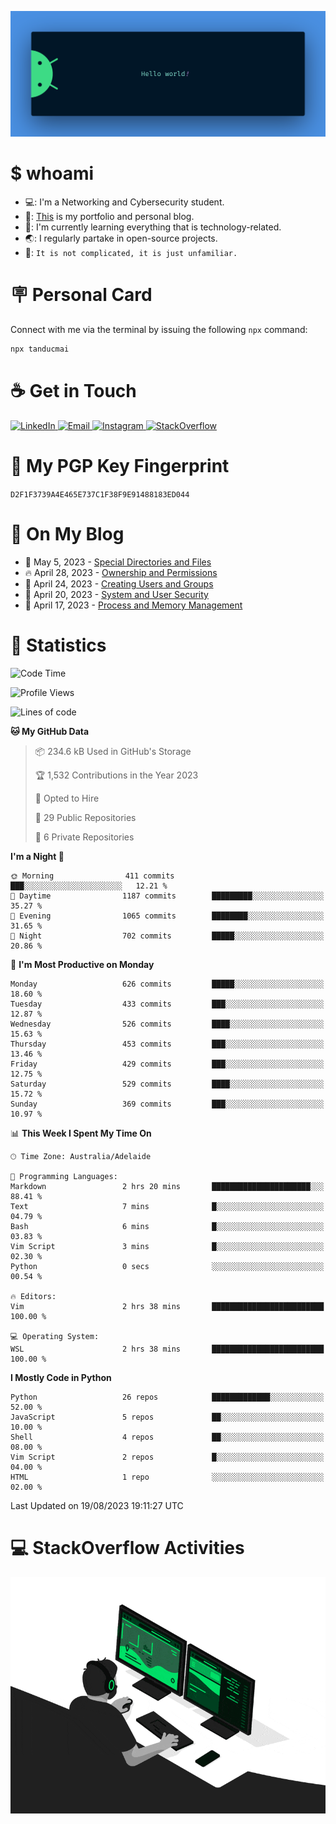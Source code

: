 <p align="center"><img src="assets/banner.png" /></p>

[//]: ![](https://github.com/tanducmai/tanducmai/actions/workflows/waka-stats.yml/badge.svg)
[//]: ![](https://github.com/tanducmai/tanducmai/actions/workflows/latest-blogs.yml/badge.svg)
[//]: ![](https://github.com/tanducmai/tanducmai/actions/workflows/stackoverflow-activities.yml/badge.svg)

# $ whoami

- 💻: I'm a Networking and Cybersecurity student.
- 🔭: [This](https://tanducmai.com/) is my portfolio and personal blog.
- 🌱: I'm currently learning everything that is technology-related.
- 🌏: I regularly partake in open-source projects.
- 💬: `It is not complicated, it is just unfamiliar.`

# 🪧 Personal Card

Connect with me via the terminal by issuing the following `npx` command:

```bash
npx tanducmai
```

# ☕ Get in Touch

<a target="_blank" href="https://www.linkedin.com/in/tanducmai/">
  <img alt="LinkedIn" src="https://img.shields.io/badge/LinkedIn-0077B5?style=for-the-badge&logo=linkedin&logoColor=white" />
</a>
<a target="_blank" href="mailto:henryfromvietnam@gmail.com">
  <img alt="Email" src="https://img.shields.io/badge/Gmail-D14836?style=for-the-badge&logo=gmail&logoColor=white" />
</a>
<a target="_blank" href="https://www.instagram.com/henry.maii/">
  <img alt="Instagram" src="https://img.shields.io/badge/Instagram-E4405F?style=for-the-badge&logo=instagram&logoColor=white" />
</a>
<a target="_blank" href="https://stackoverflow.com/users/16999206/tanducmai">
  <img alt="StackOverflow" src="https://img.shields.io/static/v1?message=Stackoverflow&logo=stackoverflow&label=&color=FE7A16&logoColor=white&labelColor=&style=for-the-badge" />
</a>

# 🔐 My PGP Key Fingerprint

`D2F1F3739A4E465E737C1F38F9E91488183ED044`

# 📜 On My Blog

<!-- BLOG-POST-LIST:START -->
 - 💯 May 5, 2023 - [Special Directories and Files](https://tanducmai.com/posts/systems-administration/special-directories-and-files/)
 - 🔥 April 28, 2023 - [Ownership and Permissions](https://tanducmai.com/posts/systems-administration/ownership-and-permissions/)
 - 💫 April 24, 2023 - [Creating Users and Groups](https://tanducmai.com/posts/systems-administration/creating-users-and-groups/)
 - 🚀 April 20, 2023 - [System and User Security](https://tanducmai.com/posts/systems-administration/system-and-user-security/)
 - 🌮 April 17, 2023 - [Process and Memory Management](https://tanducmai.com/posts/systems-administration/process-and-memory-management/)<!-- BLOG-POST-LIST:END -->

# 🔢 Statistics

<!--START_SECTION:waka-->
![Code Time](http://img.shields.io/badge/Code%20Time-102%20hrs%202%20mins-blue)

![Profile Views](http://img.shields.io/badge/Profile%20Views-7-blue)

![Lines of code](https://img.shields.io/badge/From%20Hello%20World%20I%27ve%20Written-9.1%20million%20lines%20of%20code-blue)

**🐱 My GitHub Data** 

> 📦 234.6 kB Used in GitHub's Storage 
 > 
> 🏆 1,532 Contributions in the Year 2023
 > 
> 💼 Opted to Hire
 > 
> 📜 29 Public Repositories 
 > 
> 🔑 6 Private Repositories 
 > 
**I'm a Night 🦉** 

```text
🌞 Morning                411 commits         ███░░░░░░░░░░░░░░░░░░░░░░   12.21 % 
🌆 Daytime                1187 commits        █████████░░░░░░░░░░░░░░░░   35.27 % 
🌃 Evening                1065 commits        ████████░░░░░░░░░░░░░░░░░   31.65 % 
🌙 Night                  702 commits         █████░░░░░░░░░░░░░░░░░░░░   20.86 % 
```
📅 **I'm Most Productive on Monday** 

```text
Monday                   626 commits         █████░░░░░░░░░░░░░░░░░░░░   18.60 % 
Tuesday                  433 commits         ███░░░░░░░░░░░░░░░░░░░░░░   12.87 % 
Wednesday                526 commits         ████░░░░░░░░░░░░░░░░░░░░░   15.63 % 
Thursday                 453 commits         ███░░░░░░░░░░░░░░░░░░░░░░   13.46 % 
Friday                   429 commits         ███░░░░░░░░░░░░░░░░░░░░░░   12.75 % 
Saturday                 529 commits         ████░░░░░░░░░░░░░░░░░░░░░   15.72 % 
Sunday                   369 commits         ███░░░░░░░░░░░░░░░░░░░░░░   10.97 % 
```


📊 **This Week I Spent My Time On** 

```text
🕑︎ Time Zone: Australia/Adelaide

💬 Programming Languages: 
Markdown                 2 hrs 20 mins       ██████████████████████░░░   88.41 % 
Text                     7 mins              █░░░░░░░░░░░░░░░░░░░░░░░░   04.79 % 
Bash                     6 mins              █░░░░░░░░░░░░░░░░░░░░░░░░   03.83 % 
Vim Script               3 mins              █░░░░░░░░░░░░░░░░░░░░░░░░   02.30 % 
Python                   0 secs              ░░░░░░░░░░░░░░░░░░░░░░░░░   00.54 % 

🔥 Editors: 
Vim                      2 hrs 38 mins       █████████████████████████   100.00 % 

💻 Operating System: 
WSL                      2 hrs 38 mins       █████████████████████████   100.00 % 
```

**I Mostly Code in Python** 

```text
Python                   26 repos            █████████████░░░░░░░░░░░░   52.00 % 
JavaScript               5 repos             ██░░░░░░░░░░░░░░░░░░░░░░░   10.00 % 
Shell                    4 repos             ██░░░░░░░░░░░░░░░░░░░░░░░   08.00 % 
Vim Script               2 repos             █░░░░░░░░░░░░░░░░░░░░░░░░   04.00 % 
HTML                     1 repo              ░░░░░░░░░░░░░░░░░░░░░░░░░   02.00 % 
```




 Last Updated on 19/08/2023 19:11:27 UTC
<!--END_SECTION:waka-->

# 💻 StackOverflow Activities

<!-- STACKOVERFLOW:START -->
<!-- STACKOVERFLOW:END -->

<p align="center"><img src="assets/developer.gif" /></p>
